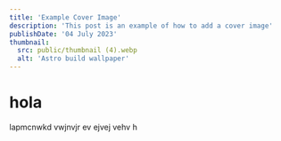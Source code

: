 ```yaml
---
title: 'Example Cover Image'
description: 'This post is an example of how to add a cover image'
publishDate: '04 July 2023'
thumbnail:
  src: public/thumbnail (4).webp
  alt: 'Astro build wallpaper'
---
```


# hola

lapmcnwkd vwjnvjr ev ejvej vehv h
